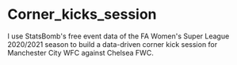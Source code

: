 # Corner_kicks_session
I use StatsBomb's free event data of the FA Women's Super League 2020/2021 season to build a data-driven corner kick session for Manchester City WFC against Chelsea FWC.
